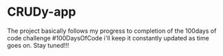 # CRUDy-app
The project basically follows my progress to completion of the 100days of code challenge #100DaysOfCode
i'll keep it constantly updated as time goes on. Stay tuned!!!
